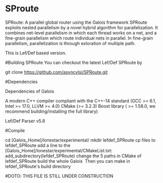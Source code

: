 # SProute
SPRoute: A parallel global router using the Galois framework
SPRoute exploits nested parallelism by a novel hybrid algorithm for parallelization. It combines net-level parallelism in which each thread works on a net, and a fine-grain parallelism which route individual nets in parallel. In fine-grain parallelism, parallelization is through exloration of multiple path. 

This is Lef/Def based version.

#Building SPRoute
You can checkout the latest Lef/Def SPRoute by

git clone https://github.com/asyncvlsi/SPRoute.git

#Dependencies

Dependencies of Galois

A modern C++ compiler compliant with the C++-14 standard (GCC >= 6.1, Intel >= 17.0, LLVM >= 4.0)
CMake (>= 3.2.3)
Boost library ( >= 1.58.0, we recommend building/installing the full library) 

Lef/Def Parser v5.8

#Compile

cd [Galois_Home]/lonestar/experimental/
mkdir lefdef_SPRoute
cp files to lefdef_SPRoute
add a line to the [Galois_Home]/lonestar/experimental/CMakeList.txt: add_subdirectory(lefdef_SPRoute)
change the 5 paths in CMake of lefdef_SPRoute
build the whole Galois 
Then you can make in lefdef_SPRoute's build directory


#DOTO: THIS FILE IS STILL UNDER CONSTRUCTION


